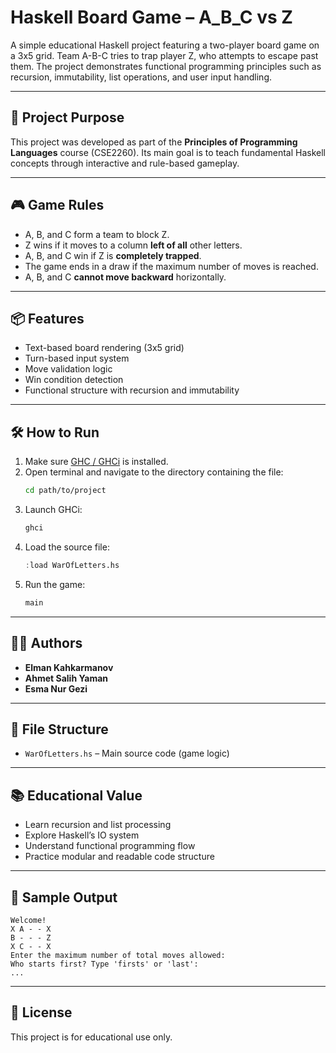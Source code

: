 
# Haskell Board Game – A_B_C vs Z

A simple educational Haskell project featuring a two-player board game on a 3x5 grid. Team A-B-C tries to trap player Z, who attempts to escape past them. The project demonstrates functional programming principles such as recursion, immutability, list operations, and user input handling.

---

## 🧠 Project Purpose

This project was developed as part of the **Principles of Programming Languages** course (CSE2260). Its main goal is to teach fundamental Haskell concepts through interactive and rule-based gameplay.

---

## 🎮 Game Rules

- A, B, and C form a team to block Z.
- Z wins if it moves to a column **left of all** other letters.
- A, B, and C win if Z is **completely trapped**.
- The game ends in a draw if the maximum number of moves is reached.
- A, B, and C **cannot move backward** horizontally.

---

## 📦 Features

- Text-based board rendering (3x5 grid)
- Turn-based input system
- Move validation logic
- Win condition detection
- Functional structure with recursion and immutability

---

## 🛠️ How to Run

1. Make sure [GHC / GHCi](https://www.haskell.org/ghc/) is installed.
2. Open terminal and navigate to the directory containing the file:
   ```bash
   cd path/to/project
   ```
3. Launch GHCi:
   ```bash
   ghci
   ```
4. Load the source file:
   ```haskell
   :load WarOfLetters.hs
   ```
5. Run the game:
   ```haskell
   main
   ```

---

## 👨‍🎓 Authors

- **Elman Kahkarmanov** 
- **Ahmet Salih Yaman** 
- **Esma Nur Gezi** 

---

## 📁 File Structure

- `WarOfLetters.hs` – Main source code (game logic)

---

## 📚 Educational Value

- Learn recursion and list processing
- Explore Haskell’s IO system
- Understand functional programming flow
- Practice modular and readable code structure

---

## 📸 Sample Output

```
Welcome!
X A - - X
B - - - Z
X C - - X
Enter the maximum number of total moves allowed:
Who starts first? Type 'firsts' or 'last':
...
```

---

## 📝 License

This project is for educational use only.
